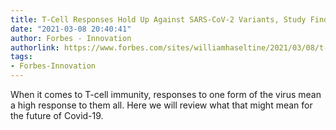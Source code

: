 ```yaml
---
title: T-Cell Responses Hold Up Against SARS-CoV-2 Variants, Study Finds
date: "2021-03-08 20:40:41"
author: Forbes - Innovation
authorlink: https://www.forbes.com/sites/williamhaseltine/2021/03/08/t-cell-responses-hold-up-against-sars-cov-2-variants-study-finds/
tags:
- Forbes-Innovation
---
```

When it comes to T-cell immunity, responses to one form of the virus mean a high response to them all. Here we will review what that might mean for the future of Covid-19.
